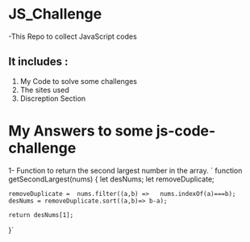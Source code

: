 # JS_Challenge

-This Repo to collect JavaScript codes

## It includes :
1. My Code to solve some challenges
2. The sites used
3. Discreption Section 

# My Answers to some js-code-challenge
1- Function to return the second largest number in the array.
`
function getSecondLargest(nums) {
    let desNums;
    let removeDuplicate;
    
    removeDuplicate =  nums.filter((a,b) =>   nums.indexOf(a)===b);
    desNums = removeDuplicate.sort((a,b)=> b-a);
    
    return desNums[1];
}`

